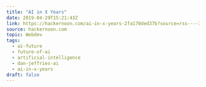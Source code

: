 ```yaml
---
title: "AI in X Years"
date: 2019-04-29T15:21:43Z
link: https://hackernoon.com/ai-in-x-years-2fa170ded37b?source=rss----3a8144eabfe3---4
source: hackernoon.com
topic: Webdev
tags:
  - ai-future
  - future-of-ai
  - artificial-intelligence
  - dan-jeffries-ai
  - ai-in-x-years
draft: false
---
```

